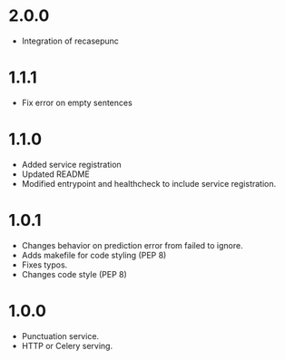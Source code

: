 # 2.0.0
- Integration of recasepunc

# 1.1.1
- Fix error on empty sentences

# 1.1.0
- Added service registration
- Updated README
- Modified entrypoint and healthcheck to include service registration.

# 1.0.1
- Changes behavior on prediction error from failed to ignore.
- Adds makefile for code styling (PEP 8)
- Fixes typos.
- Changes code style (PEP 8)

# 1.0.0
- Punctuation service.
- HTTP or Celery serving.
